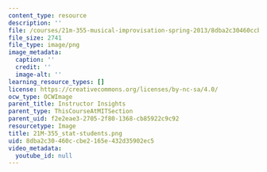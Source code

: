 ```yaml
---
content_type: resource
description: ''
file: /courses/21m-355-musical-improvisation-spring-2013/8dba2c30460ccbe2165e432d35902ec5_21M-355_stat-students.png
file_size: 2741
file_type: image/png
image_metadata:
  caption: ''
  credit: ''
  image-alt: ''
learning_resource_types: []
license: https://creativecommons.org/licenses/by-nc-sa/4.0/
ocw_type: OCWImage
parent_title: Instructor Insights
parent_type: ThisCourseAtMITSection
parent_uid: f2e2eae3-2705-2f80-1368-cb85922c9c92
resourcetype: Image
title: 21M-355_stat-students.png
uid: 8dba2c30-460c-cbe2-165e-432d35902ec5
video_metadata:
  youtube_id: null
---
```

